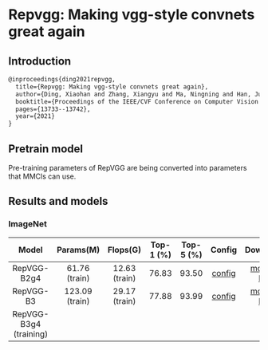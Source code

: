 # Repvgg: Making vgg-style convnets great again

## Introduction

```latex
@inproceedings{ding2021repvgg,
  title={Repvgg: Making vgg-style convnets great again},
  author={Ding, Xiaohan and Zhang, Xiangyu and Ma, Ningning and Han, Jungong and Ding, Guiguang and Sun, Jian},
  booktitle={Proceedings of the IEEE/CVF Conference on Computer Vision and Pattern Recognition},
  pages={13733--13742},
  year={2021}
}
```

## Pretrain model

Pre-training parameters of RepVGG are being converted into parameters that MMCls can use.

## Results and models

### ImageNet

|         Model          |   Params(M)    |   Flops(G)    | Top-1 (%) | Top-5 (%) |                            Config                            |                           Download                           |
| :--------------------: | :------------: | :-----------: | :-------: | :-------: | :----------------------------------------------------------: | :----------------------------------------------------------: |
|      RepVGG-B2g4       | 61.76 (train)  | 12.63 (train) |   76.83   |   93.50   | [config](https://github.com/zhangrui-wolf/openmmlab-competition-2021/blob/main/RepVGG/configs/repvgg/repvggB2g2_64x4_imagenet.py) | [model](https://drive.google.com/file/d/12n8iVZ9ayXrVZAib4OeHbDU2vg1c4k1u/view?usp=sharing) \| [log](https://drive.google.com/file/d/1qo9HdVs3dAhVDu5DbpKxTfRvsja7AH5J/view?usp=sharing) |
|       RepVGG-B3        | 123.09 (train) | 29.17 (train) |   77.88   |   93.99   | [config](https://github.com/zhangrui-wolf/openmmlab-competition-2021/blob/main/RepVGG/configs/repvgg/repvggB2g4_64x4_imagenet.py) | [model](https://drive.google.com/file/d/12n8iVZ9ayXrVZAib4OeHbDU2vg1c4k1u/view?usp=sharing) \| [log](https://drive.google.com/file/d/1qo9HdVs3dAhVDu5DbpKxTfRvsja7AH5J/view?usp=sharing) |
| RepVGG-B3g4 (training) |                |               |           |           |                                                              |                                                              |

